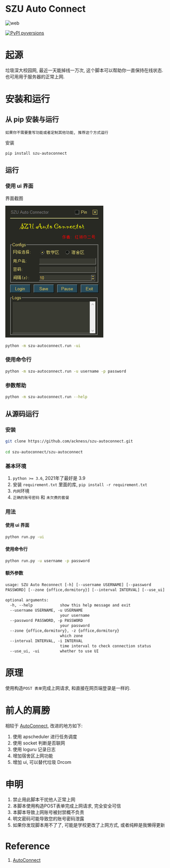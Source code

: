 # SZU Auto Connect

![web](https://img.shields.io/badge/SZU--AutoConnect-v1.0.0-green)

[![PyPI pyversions](https://img.shields.io/pypi/pyversions/szu-autoconnect)](https://pypi.python.org/pypi/szu-autoconnect/)

# 起源

垃圾深大校园网, 最近一天能掉线一万次, 这个脚本可以帮助你一直保持在线状态. 也可用用于服务器的正常上网.

# 安装和运行

## 从 pip 安装与运行 

`如果你不需要重写功能或者定制其他功能, 推荐这个方式运行`

安装

`pip install szu-autoconnect`

## 运行

### 使用 ui 界面

界面截图

![](_assets/ui.png)

```bash
python -m szu-autoconnect.run -ui
```

### 使用命令行

```bash
python -m szu-autoconnect.run -u username -p password
```

### 参数帮助

```bash
python -m szu-autoconnect.run --help
```

## 从源码运行

### 安装

```bash
git clone https://github.com/ackness/szu-autoconnect.git

cd szu-autoconnect/szu-autoconnect
```

### 基本环境
1. `python >= 3.6`, 2021年了最好是 3.9 
2. 安装 `requirement.txt` 里面的库, `pip install -r requirement.txt`
3. `内网`环境
4. `正确的账号密码` 和 `未欠费的套餐`

### 用法

#### 使用 ui 界面

```bash
python run.py -ui
```

#### 使用命令行

```bash
python run.py -u username -p password
```

#### 额外参数

```
usage: SZU Auto Reconnect [-h] [--username USERNAME] [--password PASSWORD] [--zone {office,dormitory}] [--interval INTERVAL] [--use_ui]

optional arguments:
  -h, --help            show this help message and exit
  --username USERNAME, -u USERNAME
                        your username
  --password PASSWORD, -p PASSWORD
                        your password
  --zone {office,dormitory}, -z {office,dormitory}
                        which zone
  --interval INTERVAL, -i INTERVAL
                        time interval to check connection status
  --use_ui, -ui         whether to use UI

```

# 原理

使用构造`POST 表单`完成上网请求, 和直接在网页端登录是一样的.


# 前人的肩膀

相较于 [AutoConnect](https://github.com/LinusWu/AutoConnect), 改进的地方如下:

1. 使用 apscheduler 进行任务调度
2. 使用 socket 判断是否联网
3. 使用 loguru 记录日志
4. 增加宿舍区上网功能
5. 增加 ui, 可以替代垃圾 Drcom


# 申明

1. 禁止用此脚本干扰他人正常上网
2. 本脚本使用构造POST表单完成上网请求, 完全安全可信
3. 本脚本导致上网账号被封禁概不负责 
4. 明文密码可能导致您的账号密码泄露
5. 如果你发现脚本用不了了, 可能是学校更改了上网方式, 或者纯粹是我懒得更新

# Reference

1. [AutoConnect](https://github.com/LinusWu/AutoConnect)
